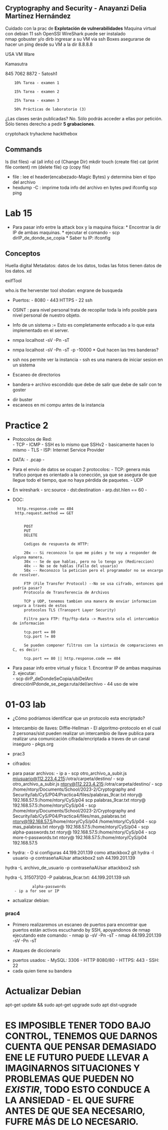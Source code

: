 ## Cryptography and Security - Anayanzi Delia Martínez Hernández  
Cuidado con la prac de **Explotación de vulnerabilidades**
Maquina virtual con debian 11
ssh
OpenSSl
WireShark puede ser instalado   
nmap
gobuster y/o dirb 
ingresar a su VM via ssh 
Boxes
asegurarse de hacer un ping desde su VM a la dir 8.8.8.8

USA VM Ware

Kamasutra


845 7062 8872 - 5atosh1

        10% Tarea - examen 1

        15% Tarea - examen 2

        25% Tarea - examen 3

        50% Prácticas de laboratorio (3)

¿Las clases serán publicadas? No. Sólo podrás acceder a ellas por petición. Sólo tienes derecho a pedir **5 grabaciones**.

cryptohack
tryhackme
hackthebox


## Commands

ls (list files) -al (all info)
cd (Change Dir)
mkdir
touch (create file)
cat (print file content)
rm (delete file)
cp (copy file)
* file : lee el header(encabezado-Magic Bytes) y determina bien el tipo del archivo
* hexdump -C <file>: imprime toda info del archivo en bytes
pwd
ifconfig
scp
ping

# Lab 15
* Para pasar info entre la attack box y la maquina fisica:
        * Encontrar la dir IP de ambas maquinas.
        * ejecutar el comando
                - scp dirIP_de_donde_se_copia
        * Saber tu IP: ifconfig

## Conceptos

Huella digital
Metadatos: datos de los datos, todas las fotos tienen datos de los datos. xd

exifTool

who.is
the herverster tool
shodan: engrane de busqueda

* Puertos:
        - 8080 
        - 443 HTTPS
        - 22 ssh

* OSINT : para nivel personal trata de recopilar toda la info posible para nivel personal de nuestro objeto.

* Info de un sistema := Esto es completamente enfocado a lo que esta implementado en el server.

* nmpa localhost -sV -Pn -sT
* nmpa localhost -sV -Pn -sT -p -10000
        * Qué hacen las tres banderas?

* ssh nos permite ver la instancia
        - ssh es una manera de iniciar sesion en un sistema

* Escaneo de directorios

* bandera-> archivo escondido que debe de salir que debe de salir con te goster
- dir buster
- escaneos en mi compu antes de la instancia

# Practice 2

* Protocolos de Red:    
        - TCP
        - ICMP
        - SSH es lo mismo que SSHv2
                - basicamente hacen lo mismo
        - TLS
        - ISP: Internet Service Provider

* DATA:
        - .pcap
        - 

* Para el envio de datos se ocupan 2 protocolos:
        - TCP: genera más trafico porque es orientado a la conección, ya que se asegura de que llegue todo el tiempo, que no haya pérdida de paquetes.
        - UDP

* En wireshark
        - src:source
        - dst:destination
                - arp.dst.hlen == 60
                - 
* DOC:

        http.response.code == 404
       http.request.method == GET
           
           
           POST 
           PUT
           DELETE
           
           Codigos de respuesta de HTTP:
           
           20x -- Si reconozco lo que me pides y te voy a responder de alguna manera.
           30x -- Se de que hablas, pero no lo tengo yo (Redireccion)
           40x -- No se de hablas (Fallo del usuario)
           50x -- Reconozco la peticion pero el programador no se encargo de resolver.
           
           FTP (File Transfer Protocol) --No se usa cifrado, entonces qué podría pasar?
           Protocolo de Transferencia de Archivos
           
           TCP y UDP, tenemos tambien una manera de enviar informacion segura a través de estos 
           protocolos TLS (Transport Layer Security)
           
           Filtro para FTP: ftp/ftp-data -> Muestra solo el intercambio de informacion
           
           tcp.port == 80
           tcp.port != 80
           
           Se pueden componer filtros con la sintaxis de comparaciones en C, es decir:
           
           tcp.port == 80 || http.response.code == 404

* Para pasar info entre virtual y fisica:
        1. Encontrar IP de ambas maquinas
        2. ejecutar:    
                - scp dirP_deDondeSeCopia/ubiDelArc direcciónIPdonde_se_pega:ruta/del/archivo
                        - 44 uso de wire

# 01-03 lab

* ¿Cómo podríamos identificar que un protocolo esta encriptado?

* Intercambio de llaves: Diffie-Hellman
        - El algoritmo-protocolo en el cual 2 personas/sist pueden realizar un intercambio de llave publica para realizar una comunicación cifrada/encriptada a traves de un canal inseguro
        - pkgs.org
* prac3 
* cifrados:
        
* para pasar archivos: 
        - ip a
        - scp otro_archivo_a_subir.js miusuario@112.223.4.215:/otra/carpeta/destino/
        - scp otro_archivo_a_subir.js ntory@112.223.4.215:/otra/carpeta/destino/
                - scp /home/ntory/Documents/School/2023-2/Cryptography and Security/lab/CyS/P04/Practica4/files/palabras_9car.txt ntory@ 192.168.57.5:/home/ntory/CyS/p04
                scp palabras_9car.txt ntory@ 192.168.57.5:/home/ntory/CyS/p04
                - scp /home/ntory/Documents/School/2023-2/Cryptography and Security/lab/CyS/P04/Practica4/files/mas_palabras.txt ntory@192.168.57.5/home/ntory/CyS/p04
                /home/ntory/CyS/p04
                - scp mas_palabras.txt ntory@ 192.168.57.5:/home/ntory/CyS/p04
                - scp alpha-passwords.txt ntory@ 192.168.57.5:/home/ntory/CyS/p04
                - scp more-t-passwords.txt ntory@ 192.168.57.5:/home/ntory/CyS/p04
                192.168.57.5
* hydra:
        - O si configuras 44.199.201.139 como attackbox2
git
hydra -l usuario -p contraseñaAUsar attackbox2 ssh
44.199.201.139 

hydra -L archivo_de_usuario -p contraseñaAUsar attackbox2 ssh 

hydra -L 315073120 -P palabras_9car.txt: 44.199.201.139  ssh 

                alpha-passwords
        - ip a for see ur IP
* actualizar debian:
        
### prac4

- Primero realizaremos un escaneo de puertos para encontrar que puertos están activos escuchando by SSH, apoyandonos de nmap ejecutando este comando:
        - nmap ip -sV -Pn -sT
        - nmap 44.199.201.139 -sV -Pn -sT
        
- Ataques de diccionario

* puertos usados:
        - MySQL: 3306
        - HTTP 8080/80
        - HTTPS: 443
        - SSH: 22
* cada quien tiene su bandera

# Actualizar Debian
apt-get update && sudo apt-get upgrade
sudo apt dist-upgrade

# ES IMPOSIBLE TENER TODO BAJO CONTROL, TENEMOS QUE DARNOS CUENTA QUE PENSAR DEMASIADO ENE LE FUTURO PUEDE LLEVAR A IMAGINARNOS SITUACIONES Y PROBLEMAS QUE PUEDEN NO _**EXISTIR**_, TODO ESTO CONDUCE A LA ANSIEDAD - EL QUE SUFRE ANTES DE QUE SEA NECESARIO, FUFRE MÁS DE LO NECESARIO.